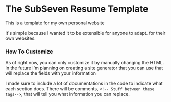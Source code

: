 # The SubSeven Resume Template
This is a template for my own personal website

It's simple because I wanted it to be extensible for anyone to adapt. for their own websites. 

### How To Customize
As of right now, you can only customize it by manually changing the HTML. In the future I'm planning on creating a site generator that you can use that will replace the fields with your information

I made sure to include a lot of documentations in the code to indicate what each section does. There will be comments, `<!-- Stuff between these tags-->`, that will tell you what information you can replace.
